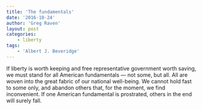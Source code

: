 ```yaml
---
title: 'The fundamentals'
date: '2016-10-24'
author: 'Greg Raven'
layout: post
categories:
    - liberty
tags:
    - 'Albert J. Beveridge'
---
```


If liberty is worth keeping and free representative government worth saving, we must stand for all American fundamentals — not some, but all. All are woven into the great fabric of our national well-being. We cannot hold fast to some only, and abandon others that, for the moment, we find inconvenient. If one American fundamental is prostrated, others in the end will surely fall.